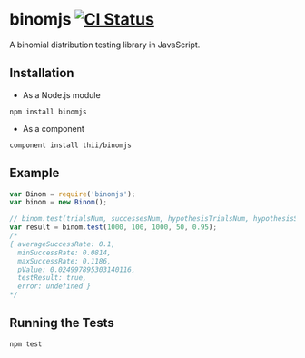 # binomjs [![CI Status](http://img.shields.io/travis/thii/binomjs.svg?style=flat)](https://travis-ci.org/thii/binomjs)

A binomial distribution testing library in JavaScript.

## Installation

- As a Node.js module

```
npm install binomjs
```

- As a component

```
component install thii/binomjs
```

## Example

```javascript
var Binom = require('binomjs');
var binom = new Binom();

// binom.test(trialsNum, successesNum, hypothesisTrialsNum, hypothesisSuccessesNum, confidenceRate)
var result = binom.test(1000, 100, 1000, 50, 0.95);
/*
{ averageSuccessRate: 0.1,
  minSuccessRate: 0.0814,
  maxSuccessRate: 0.1186,
  pValue: 0.024997895303140116,
  testResult: true,
  error: undefined }
*/

```

## Running the Tests

```
npm test
```
